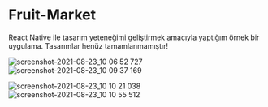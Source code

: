 # Fruit-Market
React Native ile tasarım yeteneğimi geliştirmek amacıyla yaptığım örnek bir uygulama.
Tasarımlar henüz tamamlanmamıştır!

![screenshot-2021-08-23_10 06 52 727](https://user-images.githubusercontent.com/61868498/130405525-618be6b3-9958-4dac-a818-1f1161a01528.png)
![screenshot-2021-08-23_10 09 37 169](https://user-images.githubusercontent.com/61868498/130405546-2772fe77-c4ce-49fa-9a2a-f557270aead3.png)


![screenshot-2021-08-23_10 10 21 038](https://user-images.githubusercontent.com/61868498/130405366-71ac7741-db8c-4e57-a0d2-67e655612291.png)
![screenshot-2021-08-23_10 10 55 512](https://user-images.githubusercontent.com/61868498/130405424-63e5cd3b-e5be-4783-b38d-ef96dc082716.png)


